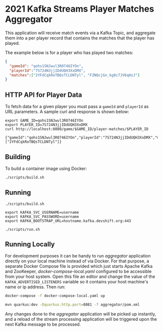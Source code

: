 # 2021 Kafka Streams Player Matches Aggregator

This application will receive match events via a Kafka Topic, and aggregate
them into a per player record that contains the matches that the player has
played.

The example below is for a player who has played two matches:

```json
{
  "gameId": "qohs1SNJwul3R0746IYOn",
  "playerId":"7S724N3jjIDdUQH3XxDMX",
  "matches":["2YFdCqkRoTBQsTCLDNTyl", "FZNQcjGn_kg8c7JV6qHzJ"]
}
```

## HTTP API for Player Data

To fetch data for a given player you must pass a `gameId` and `playerId` as URL
parameters. A sample curl and response is shown below:

```
export GAME_ID=qohs1SNJwul3R0746IYOn
export PLAYER_ID=7S724N3jjIDdUQH3XxDMX
curl http://localhost:8080/game/$GAME_ID/player-matches/$PLAYER_ID

{"gameId":"qohs1SNJwul3R0746IYOn","playerId":"7S724N3jjIDdUQH3XxDMX","matches":["2YFdCqkRoTBQsTCLDNTyl"]}
```

## Building

To build a container image using Docker:

```bash
./scripts/build.sh
```

## Running

```
./scripts/build.sh

export KAFKA_SVC_USERNAME=username
export KAFKA_SVC_PASSWORD=username
export KAFKA_BOOTSTRAP_URL=hostname.kafka.devshift.org:443

./scripts/run.sh
```

## Running Locally

For development purposes it can be handy to run _aggregator_ application
directly on your local machine instead of via Docker.
For that purpose, a separate Docker Compose file is provided which just starts Apache Kafka and ZooKeeper, _docker-compose-local.yaml_
configured to be accessible from your host system.
Open this file an editor and change the value of the `KAFKA_ADVERTISED_LISTENERS` variable so it contains your host machine's name or ip address.
Then run:

```bash
docker-compose -f docker-compose-local.yaml up

mvn quarkus:dev -Dquarkus.http.port=8081 -f aggregator/pom.xml
```

Any changes done to the _aggregator_ application will be picked up instantly,
and a reload of the stream processing application will be triggered upon the next Kafka message to be processed.

